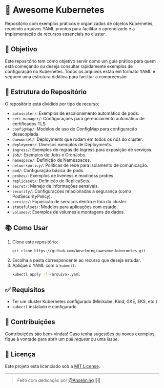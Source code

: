 # 🚀 Awesome Kubernetes

Repositório com exemplos práticos e organizados de objetos Kubernetes, reunindo arquivos YAML prontos para facilitar o aprendizado e a implementação de recursos essenciais no cluster.

## 🎯 Objetivo

Este repositório tem como objetivo servir como um guia prático para quem está começando ou deseja consultar rapidamente exemplos de configuração no Kubernetes. Todos os arquivos estão em formato YAML e seguem uma estrutura didática para facilitar a compreensão.

## 📁 Estrutura do Repositório

O repositório está dividido por tipo de recurso:

- `autoscaler/`: Exemplos de escalonamento automático de pods.
- `cert-manager/`: Configurações para gerenciamento automático de certificados TLS.
- `configMap/`: Modelos de uso do ConfigMap para configuração desacoplada.
- `daemonset/`: Deployments que rodam em todos os nós do cluster.
- `deployment/`: Diversos exemplos de Deployments.
- `ingress/`: Exemplos de regras de Ingress para exposição de serviços.
- `job/`: Exemplos de Jobs e CronJobs.
- `namespace/`: Definição de Namespaces.
- `networkpolicy/`: Políticas de rede para isolamento de comunicação.
- `pod/`: Configuração básica de pods.
- `probes/`: Exemplos de liveness e readiness probes.
- `replicaset/`: Definição de ReplicaSets.
- `secret/`: Manejo de informações sensíveis.
- `security/`: Configurações relacionadas à segurança (como PodSecurityPolicy).
- `service/`: Exposição de serviços dentro e fora do cluster.
- `statefulset/`: Modelos para aplicações com estado.
- `volumes/`: Exemplos de volumes e montagens de dados.

## 📚 Como Usar

1. Clone este repositório:
   ```bash
   git clone https://github.com/Anselming/awesome-kubernetes.git
   ```
2. Escolha a pasta correspondente ao recurso que deseja estudar.
3. Aplique o YAML com o `kubectl`:
   ```bash
   kubectl apply -f <arquivo>.yaml
   ```

## ✅ Requisitos

- Ter um cluster Kubernetes configurado (Minikube, Kind, GKE, EKS, etc.)
- `kubectl` instalado e configurado

## 🙌 Contribuições

Contribuições são bem-vindas! Caso tenha sugestões ou novos exemplos, fique à vontade para abrir um *pull request* ou uma *issue*.

## 📄 Licença

Este projeto está licenciado sob a [MIT License](LICENSE).

---

> Feito com dedicação por [@Anselming](https://github.com/Anselming) 🧑‍💻
